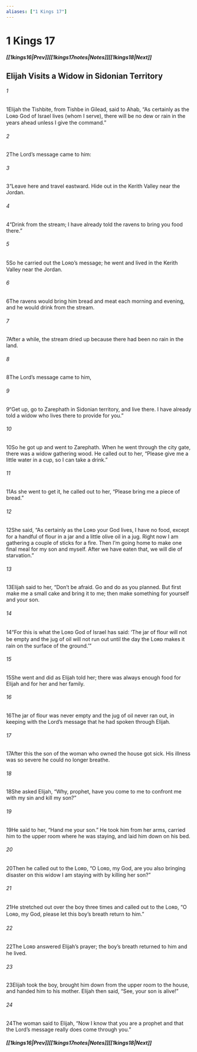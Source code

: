 ```yaml
---
aliases: ["1 Kings 17"]
---
```

# 1 Kings 17
##### <span class=arrow-left></span>[[1kings16|Prev]]<span class=navigation-separator></span>[[1kings17notes|Notes]]<span class=navigation-separator></span>[[1kings18|Next]]<span class=arrow-right></span>
## Elijah Visits a Widow in Sidonian Territory
###### 1
<span class=verse-first>1</span>Elijah the Tishbite, from Tishbe in Gilead, said to Ahab, “As certainly as the Lᴏʀᴅ God of Israel lives (whom I serve), there will be no dew or rain in the years ahead unless I give the command.”
###### 2
<span class=verse-body>2</span>The Lord’s message came to him:
###### 3
<span class=verse-body>3</span>“Leave here and travel eastward. Hide out in the Kerith Valley near the Jordan.
###### 4
<span class=verse-body>4</span>“Drink from the stream; I have already told the ravens to bring you food there.”
###### 5
<span class=verse-body>5</span>So he carried out the Lᴏʀᴅ’s message; he went and lived in the Kerith Valley near the Jordan.
###### 6
<span class=verse-body>6</span>The ravens would bring him bread and meat each morning and evening, and he would drink from the stream.
###### 7
<span class=verse-body>7</span>After a while, the stream dried up because there had been no rain in the land.
<div class=paragraph-break></div>

###### 8
<span class=verse-first>8</span>The Lord’s message came to him,
###### 9
<span class=verse-body>9</span>“Get up, go to Zarephath in Sidonian territory, and live there. I have already told a widow who lives there to provide for you.”
###### 10
<span class=verse-body>10</span>So he got up and went to Zarephath. When he went through the city gate, there was a widow gathering wood. He called out to her, “Please give me a little water in a cup, so I can take a drink.”
###### 11
<span class=verse-body>11</span>As she went to get it, he called out to her, “Please bring me a piece of bread.”
###### 12
<span class=verse-body>12</span>She said, “As certainly as the Lᴏʀᴅ your God lives, I have no food, except for a handful of flour in a jar and a little olive oil in a jug. Right now I am gathering a couple of sticks for a fire. Then I’m going home to make one final meal for my son and myself. After we have eaten that, we will die of starvation.”
###### 13
<span class=verse-body>13</span>Elijah said to her, “Don’t be afraid. Go and do as you planned. But first make me a small cake and bring it to me; then make something for yourself and your son.
###### 14
<span class=verse-body>14</span>“For this is what the Lᴏʀᴅ God of Israel has said: ‘The jar of flour will not be empty and the jug of oil will not run out until the day the Lᴏʀᴅ makes it rain on the surface of the ground.’”
###### 15
<span class=verse-body>15</span>She went and did as Elijah told her; there was always enough food for Elijah and for her and her family.
###### 16
<span class=verse-body>16</span>The jar of flour was never empty and the jug of oil never ran out, in keeping with the Lord’s message that he had spoken through Elijah.
<div class=paragraph-break></div>

###### 17
<span class=verse-first>17</span>After this the son of the woman who owned the house got sick. His illness was so severe he could no longer breathe.
###### 18
<span class=verse-body>18</span>She asked Elijah, “Why, prophet, have you come to me to confront me with my sin and kill my son?”
###### 19
<span class=verse-body>19</span>He said to her, “Hand me your son.” He took him from her arms, carried him to the upper room where he was staying, and laid him down on his bed.
###### 20
<span class=verse-body>20</span>Then he called out to the Lᴏʀᴅ, “O Lᴏʀᴅ, my God, are you also bringing disaster on this widow I am staying with by killing her son?”
###### 21
<span class=verse-body>21</span>He stretched out over the boy three times and called out to the Lᴏʀᴅ, “O Lᴏʀᴅ, my God, please let this boy’s breath return to him.”
###### 22
<span class=verse-body>22</span>The Lᴏʀᴅ answered Elijah’s prayer; the boy’s breath returned to him and he lived.
###### 23
<span class=verse-body>23</span>Elijah took the boy, brought him down from the upper room to the house, and handed him to his mother. Elijah then said, “See, your son is alive!”
###### 24
<span class=verse-body>24</span>The woman said to Elijah, “Now I know that you are a prophet and that the Lord’s message really does come through you.”
##### <span class=arrow-left></span>[[1kings16|Prev]]<span class=navigation-separator></span>[[1kings17notes|Notes]]<span class=navigation-separator></span>[[1kings18|Next]]<span class=arrow-right></span>